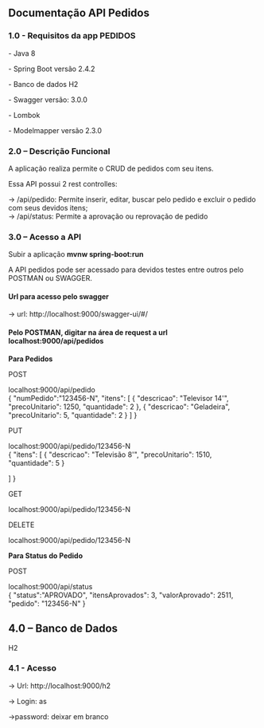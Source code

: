 <h2>Documentação API Pedidos</h2>

<h3>1.0 - Requisitos da app PEDIDOS</h3>
<p>- Java 8</p>
<p>- Spring Boot versão 2.4.2</p>
<p>- Banco de dados H2</p>
<p>- Swagger versão: 3.0.0</p>
<p>- Lombok</p>
<p>- Modelmapper versão 2.3.0</p>

<h3>2.0 – Descrição Funcional</h3>
<p>A aplicação realiza permite o CRUD de pedidos com seu itens.</p>
<p>Essa API possui 2 rest controlles:</p>
 → /api/pedido: Permite inserir, editar, buscar pelo pedido e excluir o pedido com seus devidos itens;</br>
 → /api/status: Permite a aprovação ou reprovação de pedido

<h3>3.0 – Acesso a API</h3>
<p>Subir a aplicação <b>mvnw spring-boot:run</b></p>
A API pedidos pode ser acessado para devidos testes entre outros pelo POSTMAN ou SWAGGER.

<h4>Url para acesso pelo swagger</h4>
<p>→ url: http://localhost:9000/swagger-ui/#/</p>

<h4>Pelo POSTMAN, digitar na área de request a url localhost:9000/api/pedidos</h4>
<p><b>Para Pedidos</b></p>
<p>POST</p>
localhost:9000/api/pedido<br>
{
  "numPedido":"123456-N",
  "itens": [
  {
    "descricao": "Televisor 14'",
    "precoUnitario": 1250,
    "quantidade": 2
  },
  {
    "descricao": "Geladeira",
    "precoUnitario": 5,
    "quantidade": 2
  }
  ]
}

<p>PUT</p>
localhost:9000/api/pedido/123456-N<br>
{
  "itens": [
    {
        "descricao": "Televisão 8'",
        "precoUnitario": 1510,
        "quantidade": 5
    }

  ]
}

<p>GET</p>
localhost:9000/api/pedido/123456-N<br>

<p>DELETE</p>
localhost:9000/api/pedido/123456-N<br>

<p><b>Para Status do Pedido</b></p>
<p>POST</p>
localhost:9000/api/status</br>
{
  "status":"APROVADO",
  "itensAprovados": 3,
  "valorAprovado": 2511,
  "pedido": "123456-N"
}




<h2>4.0 – Banco de Dados</h2>
<p>H2</p>

<h3>4.1 -  Acesso</h3>
   <p>→ Url: http://localhost:9000/h2</p>
   <p>→ Login: as</p>
   <p>→password: deixar em branco </p>
	